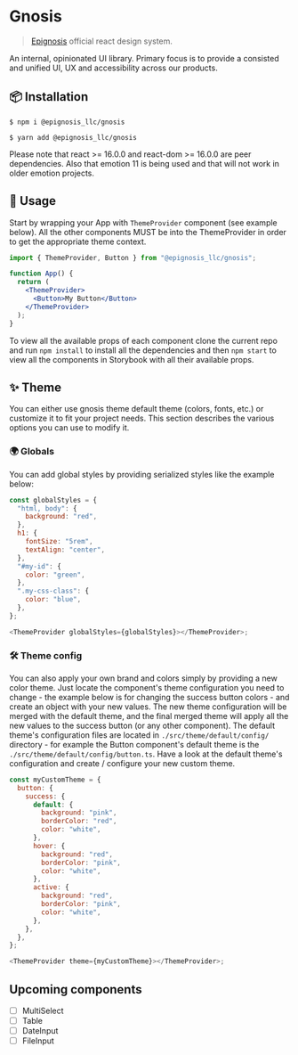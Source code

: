 # Gnosis

> [Epignosis](https://www.epignosishq.com/) official react design system.

An internal, opinionated UI library. Primary focus is to provide a consisted and unified UI, UX and accessibility across our products.

## 📦 Installation

```text
$ npm i @epignosis_llc/gnosis
```

```text
$ yarn add @epignosis_llc/gnosis
```

Please note that react >= 16.0.0 and react-dom >= 16.0.0 are peer dependencies. Also that emotion 11 is being used and that will not work in older emotion projects.

## 🔨 Usage

Start by wrapping your App with `ThemeProvider` component (see example below). All the other components MUST be into the ThemeProvider in order to get the appropriate theme context.

```jsx
import { ThemeProvider, Button } from "@epignosis_llc/gnosis";

function App() {
  return (
    <ThemeProvider>
      <Button>My Button</Button>
    </ThemeProvider>
  );
}
```

To view all the available props of each component clone the current repo and run `npm install` to install all the dependencies and then `npm start` to view all the components in Storybook with all their available props.

## ✨ Theme

You can either use gnosis theme default theme (colors, fonts, etc.) or customize it to fit your project needs. This section describes the various options you can use to modify it.

### 🌍 Globals

You can add global styles by providing serialized styles like the example below:

```js
const globalStyles = {
  "html, body": {
    background: "red",
  },
  h1: {
    fontSize: "5rem",
    textAlign: "center",
  },
  "#my-id": {
    color: "green",
  },
  ".my-css-class": {
    color: "blue",
  },
};

<ThemeProvider globalStyles={globalStyles}></ThemeProvider>;
```

### 🛠 Theme config

You can also apply your own brand and colors simply by providing a new color theme. Just locate the component's theme configuration you need to change - the example below is for changing the success button colors - and create an object with your new values. The new theme configuration will be merged with the default theme, and the final merged theme will apply all the new values to the success button (or any other component). The default theme's configuration files are located in `./src/theme/default/config/` directory - for example the Button component's default theme is the `./src/theme/default/config/button.ts`. Have a look at the default theme's configuration and create / configure your new custom theme.

```js
const myCustomTheme = {
  button: {
    success: {
      default: {
        background: "pink",
        borderColor: "red",
        color: "white",
      },
      hover: {
        background: "red",
        borderColor: "pink",
        color: "white",
      },
      active: {
        background: "red",
        borderColor: "pink",
        color: "white",
      },
    },
  },
};

<ThemeProvider theme={myCustomTheme}></ThemeProvider>;
```

## Upcoming components

- [ ] MultiSelect
- [ ] Table
- [ ] DateInput
- [ ] FileInput
